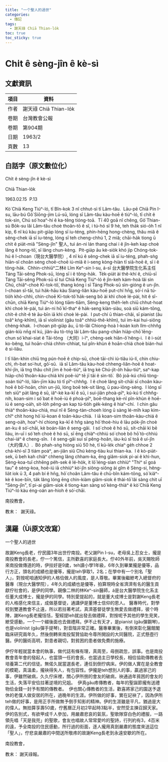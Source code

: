 ```yaml
---
title: "一个聖人的過世"
categories:
  - 傳記
tags:
  - 謝天祿 Chiā Thian-lo̍k
toc: true
toc_sticky: true
---
```


# Chi̍t ê sèng-jîn ê kè-sì

## 文獻資訊

| 項目 | 資料 |
|---|---|
| 作者 | 謝天祿 Chiā Thian-lo̍k |
| 卷期 | 台灣教會公報 |
| 卷期 | 第904期 |
| 日期 | 1963/2 |
| 頁數 | 13 |

## 白話字（原文數位化）

Chi̍t ê sèng-jîn ê kè-sì

Chiā Thian-lo̍k

1963.02.15  P.13

Kò͘ Chiā Keng Tiúⁿ-ló, tī Bîn-kok 3 nî chhut-sì tī Lâm-tâu.  Lāu-pē Chiā Pin I-su, lāu-bú Gô͘ Siōng-jím Lú-sū, lóng sī Lâm-tâu kàu-hoē ê tiúⁿ-ló, tī chi̍t ê tok-sìn, Chú só͘ hoaⁿ-hí ê ka-têng tióng-toā.  Tī 40 goā nî chêng, Gô͘ Thian-sù Bo̍k-su lâi Lâm-tâu choè thoân-tō ê sî, i tú-hó sī 9 hè, teh tha̍k sió-o̍h 1 nî kip, 6 nî kú kàu pit-gia̍p lóng sī iu-téng, phín-hēng hong-chèng, thâu miâ ê sêng-chek iā sī iu-téng, lóng sī teh cheng-chhú 1, 2 miâ; chāi-ha̍k tiong ū chi̍t ê pia̍t-miâ "Sèng-jîn" 聖人, tuì án-ni lán thang chai i ê jîn-keh kap choè lâng ê hong-tō͘, sī lâng chun-kèng.  Pit-gia̍p āu kè-sio̍k khó ji̍p Chóng-tok-hú ê I-choan（現台大醫學院）, 4 nî kú ê sêng-chek iā sī iu-téng, phah-sǹg hiān-sî choân séng choē-choē iú-miâ ê i-seng kòng-hiàn tī siā-hoē ê, sī i ê tông-ha̍k.  Chhin-chhiūⁿ二林ê Lîm Keⁿ-sin I-su, á-sī 台大醫學院生化系主任 Táng Tāi-sêng Phok-sū, lóng sī i ê tông-ha̍k.  Te̍k-pia̍t ài thê-khí ê, chiū-sī Táng Tāi-sêng Phok-sū sī tuì Chiā Keng Tiúⁿ-ló ê jîn-keh kám-hoà lâi sìn Chú, chiâⁿ-choè Ki-tok-tô͘, thang kóng i sī Táng Phok-sū sìn-gióng ê un-jîn.  I-choan sî-tāi, tuì ha̍k-hāu kàu Siang-liân kàu-hoē put-chí hn̄g, só͘-í nā tú-tio̍h khó-chhì, chin-choē Ki-tok-tô͘ ha̍k-seng bô ài khì choè lé-pài, hit ê sî-chūn, chiā Keng Tiúⁿ-ló lóng tiām-tiām, Sèng-keng the̍h-leh chiū chhut-hoat khì choè lé-pài, tuì án-ni hō͘ kî-thaⁿ ê ha̍k-seng kiàn-siàu, soà siū kám-tōng, chi̍t-ê chi̍t-ê tè āu-bīn iā khì choè lé-pài.  I put-chí ū thian-châi, sī pianist (âu toâⁿ kǹg-khîm), iā sī violinist (gâu toâⁿ chhiú-thê-khîm), tuì im-kai hui-siông chèng-khak.  I-choan pit-gia̍p āu, ū tò-lâi Chiong-hoà I-koán koh lîm-chhn̂g gián-kiù nn̄g nî kú, jiân-āu tò-tńg lâi Lâm-tâu pang-chān hia̍p-chō͘ lēng-chun só͘ khai-siat ê Tāi-tông （大同）i-īⁿ, chèng-sek hiân-ô͘ hêng-i.  I ê i-su̍t ko-bêng, tuì hoān-chiá chhin-chhiat, tuì pîn-khùn ê hoān-chiá choè bián-huì ê si-liâu.

I tī liân-khin chiū tng pún-hoē ê chip-sū, choè tāi-chì iú-tiâu iú-lí, chin chiu-chì, m̄-bat so͘-hut, gō͘-sū.  iā sī Lâm-tâu kàu-hoē chheng-liân-hoē ê hoat-khí-jîn, iā tng thâu chi̍t jīm ê hoē-tiúⁿ, iā tng kè Chú-ji̍t-o̍h hāu-tiúⁿ, saⁿ-kap hia̍p-chō͘ thoân-kàu-chiá khì poê-iúⁿ tē jī tāi ê sìn-tô͘.  Bô joā-kú chiū tòng-soán tiúⁿ-ló, liân-jīm kàu tó tī pīⁿ-chhn̂g.  I ê choè lâng si̍t-chāi sī choân kàu-hoē ê bô͘-hoān, chin un-jiû, lóng boē tek-sit lâng, ū pau-iông-sèng.  I lóng sī teh siūⁿ pa̍t lâng ê sū, iâⁿ-kè ka-kī ê sū, i sui-jiân phoà-pīⁿ, kú-kú tī chhn̂g-nih, koan-sim i só͘ bat ê hoē-iú ê phoà-pīⁿ, boē-thang kè-nî pîn-khùn ê hoē-iú ê seng-oa̍h, sit-lo̍h pêng-an kap tú-tio̍h ge̍k-kéng ê hiaⁿ-chí.  I chin gâu thiàⁿ thoân-kàu-chiá, muí nî ê Sèng-tàn-choeh lóng ū sàng lé-mi̍h kap kim-chîⁿ chi̍t hong hō͘ iú-koan ê toân-kàu-chiá.  I iā koan-sim thoân-kàu-chiá ê seng-oa̍h, hoaⁿ-hí chiong ka-kī ê hn̂g sàng hō͘ thoè-hiu ê lāu po̍k-jîn choè an-ku ê só͘-chāi, kè boán-liân ê seng-gâi.  I só͘ choè ê hó sū, si̍t-chāi kì bē liáu, in-uī i só͘ teh choè ê hó sū, sī ēng chiàⁿ-chhiú só͘ choè bô hō͘ tò-chhiú chai-iáⁿ ê cheng-sîn.  I ê seng-gâi sui sī pêng-hoân, iáu-kú sī toā ê uí-jîn（大的偉人）.  Bô phah-sǹg hióng siū 50 hè, tī kū-le̍k chiaⁿ ge̍h chhoe 2 chá-khí-sî 3 tiám poàⁿ, an-jiân siū Chú kéng-tiàu kui thian-ka.  I ê kò-pia̍t-sek, ū beh kah chiâⁿ chheng lâng chham-ka, ēng giâm-siok pi-ai ê khì-hun, Sèng-koa-tuī chhēng pe̍h-sek ê lé-ho̍k, it lō͘ léng-sian chhiùⁿ "Thiⁿ sī goá tau" ê sèng-koa, hoē-iú iā chhiùⁿ kò͘-jîn siông-siông ài gîm ê Sèng-si, hêng-lia̍t iok ū 3, 4 pah bí ê hn̄g, hō͘ choân Lâm-tâu ê chū-bîn kám-tōng, só͘ kiâⁿ-kè ê koe-bīn, ta̍k lâng lóng ēng chin-kiàm giâm-siok ê thài-tō͘ lâi sàng chit uī "Sèng-jîn", tī pi-ai giâm-siok ê tiong-kan sàng só͘ kèng-thiàⁿ ê kò͘ Chiā Keng Tiúⁿ-ló kàu éng-oán an-hioh ê só͘-chāi.

南投教會，

教末：  謝天祿。

## 漢羅（Ùi原文改寫）

一个聖人的過世

故謝Keng長老，佇民國3年出世佇南投。老父謝Pin I-su，老母吳上忍女士，攏是南投教會的長老，佇一个篤信，主所歡喜的家庭長大。佇40外年前，吳天賜牧師來南投做傳道的時，伊拄好是9歲，teh讀小學1年級，6年久到畢業攏是優等，品行方正，頭名的成績也是優等，攏是teh爭取1，2名；在學中有一个別名「聖人」，對按呢咱通知伊的人格佮做人的風度，是人尊敬。畢業後繼紲考入總督府的醫專（現台大醫學院），4年久的成績也是優等，拍算現時全省濟濟有名的醫生貢獻佇社會的，是伊的同學。親像二林的林Keⁿ-sin醫師，á是台大醫學院生化系主任董大成博士，攏是伊的同學。特別愛提起的，就是董大成博士是對謝Keng長老的人格感化來信主，成做基督徒，通講伊是董博士信仰的恩人。 醫專時代，對學校到雙連教會不止遠，所以若拄著考試，真濟基督徒學生無愛去做禮拜，彼个時陣，謝Keng長老攏恬恬，聖經提leh就出發去做禮拜，對按呢予其他的學生見笑，紲受感動，一个一个綴後面也去做禮拜。伊不止有天才，是pianist (gâu彈鋼琴)，也是violinist (gâu彈手提琴)，對音階非常正確。醫專畢業後，有倒來彰化醫館閣臨床研究兩年久，然後倒轉來南投幫贊協助令尊所開設的大同醫院，正式懸壺行醫。伊的醫術高明，對患者親切，對貧困的患者做免費的施療。

伊佇年輕就當本會的執事，做代誌有條有理，真周至，毋捌疏忽，誤事。也是南投教會青年會的發起人，也當頭一任的會長，也當過主日學校長，相佮協助傳教者去培養第二代的信徒。無偌久就當選長老，連任到倒佇病床。伊的做人實在是全教會的模範，真溫柔，攏袂得失人，有包容性。伊攏是teh想別人的事，贏過家己的事，伊雖然破病，久久佇床裡，關心伊所捌的會友的破病，袂通過年貧困的會友的生活，失落平安佮拄著逆境的兄姐。  伊真gâu疼傳教者，每年的聖誕節攏有送禮物佮金錢一封予有關的傳教者。  伊也關心傳教者的生活，歡喜將家己的園送予退休的老僕人做安居的所在，過晚年的生涯。伊所做的好事，實在記袂了，因為伊所teh做的好事，是用正手所做無予倒手知影的精神。伊的生涯雖是平凡，猶過是大的偉人。無拍算享壽50歲，佇舊曆正月初2早起時3點半，安然受主揀召歸天家。伊的告別式，有欲甲成千人參加，用嚴肅悲哀的氣氛，聖歌隊穿白色的禮服，一路領先唱「天是我兜」的聖歌，會友也唱故人常常愛吟的聖詩，行列約有3，4百米的遠，予全南投的住民感動，所行過的街面，逐人攏用真劍嚴肅的態度來送這位「聖人」，佇悲哀嚴肅的中間送所敬疼的故謝Keng長老到永遠安歇的所在。

南投教會，

教末： 謝天祿報。
